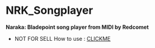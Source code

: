 # NRK_Songplayer
**Naraka: Bladepoint song player from MIDI by Redcomet**
- NOT FOR SELL
How to use : [CLICKME](https://www.youtube.com/channel/UCUL1zoQG6k7rBKwNGBXbFng)
